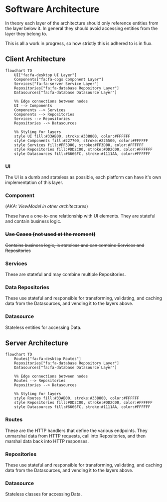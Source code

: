 # Software Architecture

In theory each layer of the architecture should only reference entities from the layer below it. In general they should avoid accessing entities from the layer they belong to.

This is all a work in progress, so how strictly this is adhered to is in flux.

## Client Architecture

```mermaid
flowchart TD
    UI["fa:fa-desktop UI Layer"]
    Components["fa:fa-cogs Component Layer"]
    Services["fa:fa-server Service Layer"]
    Repositories["fa:fa-database Repository Layer"]
    Datasources["fa:fa-database Datasource Layer"]

    %% Edge connections between nodes
    UI --> Components
    Components --> Services
    Components --> Repositories
    Services --> Repositories
    Repositories --> Datasources

    %% Styling for layers
    style UI fill:#33AB00, stroke:#338800, color:#FFFFFF
    style Components fill:#227700, stroke:#225500, color:#FFFFFF
    style Services fill:#FF3D00, stroke:#FF3D00, color:#FFFFFF
    style Repositories fill:#DD2C00, stroke:#DD2C00, color:#FFFFFF
    style Datasources fill:#6666FC, stroke:#1111AA, color:#FFFFFF
```

### UI
The UI is a dumb and stateless as possible, each platform can have it's own implementation of this layer.

### Component
(_AKA: ViewModel in other architectures_)

These have a one-to-one relationship with UI elements. They are stateful and contain business logic.

### ~~Use Cases (not used at the moment)~~
~~Contains business logic, is stateless and can combine Services and Repositories~~

### Services
These are stateful and may combine multiple Repositories.

### Data Repositories
These use stateful and responsible for transforming, validating, and caching data from the Datasources, and vending it to the layers above.

### Datasource
Stateless entities for accessing Data.

## Server Architecture

```mermaid
flowchart TD
    Routes["fa:fa-desktop Routes"]
    Repositories["fa:fa-database Repository Layer"]
    Datasources["fa:fa-database Datasource Layer"]

    %% Edge connections between nodes
    Routes --> Repositories
    Repositories --> Datasources

    %% Styling for layers
    style Routes fill:#33AB00, stroke:#338800, color:#FFFFFF
    style Repositories fill:#DD2C00, stroke:#DD2C00, color:#FFFFFF
    style Datasources fill:#6666FC, stroke:#1111AA, color:#FFFFFF
```

### Routes
These are the HTTP handlers that define the various endpoints. They unmarshal data from HTTP requests, call into Repositories, and then marshal data back into HTTP responses.

### Repositories
These use stateful and responsible for transforming, validating, and caching data from the Datasources, and vending it to the layers above.

### Datasource
Stateless classes for accessing Data.
